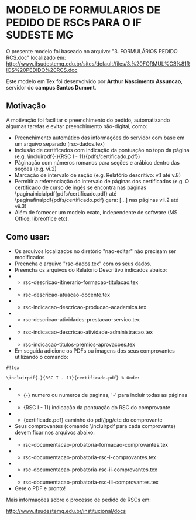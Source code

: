 # MODELO DE FORMULARIOS DE PEDIDO DE RSCs PARA O IF SUDESTE MG

O presente modelo foi baseado no arquivo: "3. FORMULÁRIOS PEDIDO RCS.doc" localizado em:
http://www.ifsudestemg.edu.br/sites/default/files/3.%20FORMUL%C3%81RIOS%20PEDIDO%20RCS.doc


Este modelo em Tex foi desenvolvido por **Arthur Nascimento Assuncao**, servidor do **campus Santos Dumont**.


## Motivação
A motivação foi facilitar o preenchimento do pedido, automatizando algumas tarefas e evitar preenchimento não-digital, como: 

* Preenchimento automático das informações do servidor com base em um arquivo separado (rsc-dados.tex)
* Inclusão de certificados com indicação da pontuação no topo da página (e.g. \incluirpdf{-}{RSC I - 11}{pdfs/certificado.pdf})
* Páginação com números romanos para seções e arábico dentro das seções (e.g. vi.2)
* Marcação de intervalo de seção (e.g. Relatório descritivo: v.1 até v.8)
* Permitir a referenciação do intervalo de páginas dos certificados (e.g. O certificado de curso de ingês se encontra nas páginas \paginainicialpdf{pdfs/certificado.pdf} até \paginafinalpdf{pdfs/certificado.pdf} gera: [...] nas páginas vii.2 até vii.3)
* Além de fornecer um modelo exato, independente de software (MS Office, libreoffice etc).


## Como usar:
* Os arquivos localizados no diretório "nao-editar" não precisam ser modificados
* Preencha o arquivo "rsc-dados.tex" com os seus dados.
* Preencha os arquivos do Relatório Descritivo indicados abaixo:
* * rsc-descricao-itinerario-formacao-titulacao.tex
* * rsc-descricao-atuacao-docente.tex
* * rsc-indicacao-descricao-producao-academica.tex
* * rsc-descricao-atividades-prestacao-servico.tex
* * rsc-indicacao-descricao-atividade-administracao.tex
* * rsc-indicacao-titulos-premios-aprovacoes.tex
* Em seguida adicione os PDFs ou imagens dos seus comprovantes utilizando o comando:
```
#!tex

\incluirpdf{-}{RSC I - 11}{certificado.pdf} % Onde:
```

* * {-} numero ou numeros de paginas, '-' para incluir todas as páginas
* * {RSC I - 11} indicação da pontuação do RSC do comprovante
* * {certificado.pdf} caminho do pdf/jpg/etc do comprovante
* Seus comprovantes (comando \incluirpdf para cada comprovante) devem ficar nos arquivos abaixo:
* * rsc-documentacao-probatoria-formacao-comprovantes.tex
* * rsc-documentacao-probatoria-rsc-i-comprovantes.tex
* * rsc-documentacao-probatoria-rsc-ii-comprovantes.tex
* * rsc-documentacao-probatoria-rsc-iii-comprovantes.tex
* Gere o PDF e pronto!



Mais informações sobre o processo de pedido de RSCs em:

http://www.ifsudestemg.edu.br/institucional/docs